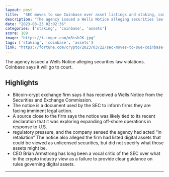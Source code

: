 ```yaml
---
layout: post
title:  "SEC moves to sue Coinbase over asset listings and staking, company sees ‘retaliation’ | Fortune Crypto"
description: "The agency issued a Wells Notice alleging securities law violations. Coinbase says it will go to court."
date: "2023-03-23 02:02:36"
categories: ['staking', 'coinbase', 'assets']
score: 109
image: "https://i.imgur.com/m3ishJK.jpg"
tags: ['staking', 'coinbase', 'assets']
link: "https://fortune.com/crypto/2023/03/22/sec-moves-to-sue-coinbase-over-asset-listings-and-staking-company-sees-retaliation/"
---
```


The agency issued a Wells Notice alleging securities law violations. Coinbase says it will go to court.

## Highlights

- Bitcoin-crypt exchange firm says it has received a Wells Notice from the Securities and Exchange Commission.
- The notice is a document used by the SEC to inform firms they are facing imminent legal action.
- A source close to the firm says the notice was likely tied to its recent declaration that it was exploring expanding off-shore operations in response to U.S.
- regulatory pressure, and the company sensed the agency had acted “in retaliation” The notice also alleged the firm had listed digital assets that could be viewed as unlicensed securities, but did not specify what those assets might be.
- CEO Brian Armstrong has long been a vocal critic of the SEC over what in the crypto industry view as a failure to provide clear guidance on rules governing digital assets.

---
